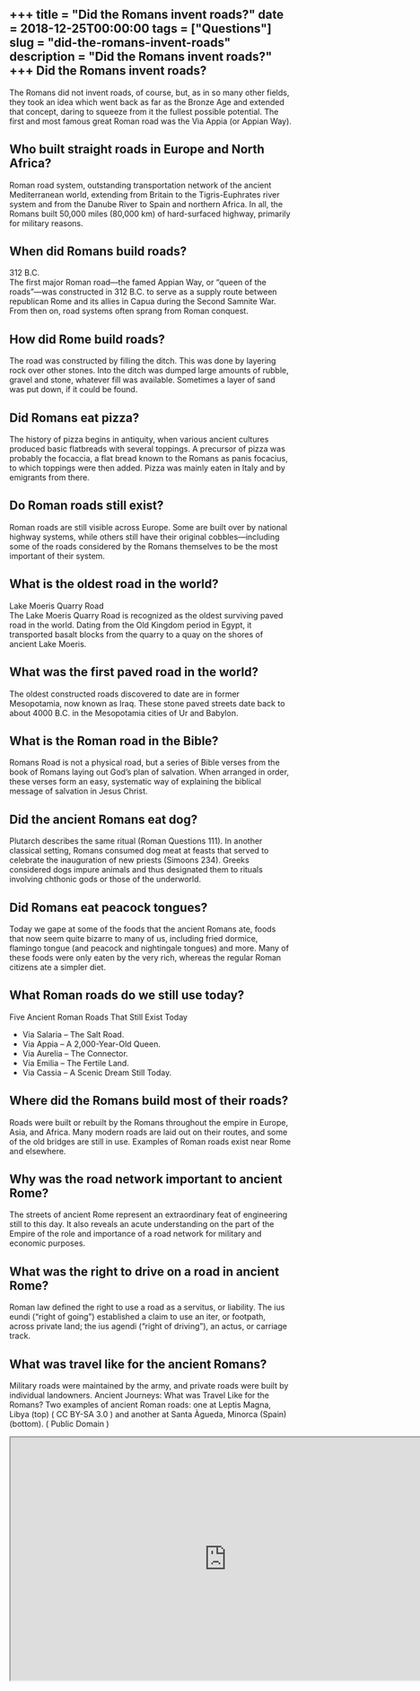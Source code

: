 +++
title = "Did the Romans invent roads?"
date = 2018-12-25T00:00:00
tags = ["Questions"]
slug = "did-the-romans-invent-roads"
description = "Did the Romans invent roads?"
+++
Did the Romans invent roads?
----------------------------

The Romans did not invent roads, of course, but, as in so many other fields, they took an idea which went back as far as the Bronze Age and extended that concept, daring to squeeze from it the fullest possible potential. The first and most famous great Roman road was the Via Appia (or Appian Way).

Who built straight roads in Europe and North Africa?
----------------------------------------------------

Roman road system, outstanding transportation network of the ancient Mediterranean world, extending from Britain to the Tigris-Euphrates river system and from the Danube River to Spain and northern Africa. In all, the Romans built 50,000 miles (80,000 km) of hard-surfaced highway, primarily for military reasons.

When did Romans build roads?
----------------------------

312 B.C.  
The first major Roman road—the famed Appian Way, or “queen of the roads”—was constructed in 312 B.C. to serve as a supply route between republican Rome and its allies in Capua during the Second Samnite War. From then on, road systems often sprang from Roman conquest.

How did Rome build roads?
-------------------------

The road was constructed by filling the ditch. This was done by layering rock over other stones. Into the ditch was dumped large amounts of rubble, gravel and stone, whatever fill was available. Sometimes a layer of sand was put down, if it could be found.

Did Romans eat pizza?
---------------------

The history of pizza begins in antiquity, when various ancient cultures produced basic flatbreads with several toppings. A precursor of pizza was probably the focaccia, a flat bread known to the Romans as panis focacius, to which toppings were then added. Pizza was mainly eaten in Italy and by emigrants from there.

Do Roman roads still exist?
---------------------------

Roman roads are still visible across Europe. Some are built over by national highway systems, while others still have their original cobbles—including some of the roads considered by the Romans themselves to be the most important of their system.

What is the oldest road in the world?
-------------------------------------

Lake Moeris Quarry Road  
The Lake Moeris Quarry Road is recognized as the oldest surviving paved road in the world. Dating from the Old Kingdom period in Egypt, it transported basalt blocks from the quarry to a quay on the shores of ancient Lake Moeris.

What was the first paved road in the world?
-------------------------------------------

The oldest constructed roads discovered to date are in former Mesopotamia, now known as Iraq. These stone paved streets date back to about 4000 B.C. in the Mesopotamia cities of Ur and Babylon.

What is the Roman road in the Bible?
------------------------------------

Romans Road is not a physical road, but a series of Bible verses from the book of Romans laying out God’s plan of salvation. When arranged in order, these verses form an easy, systematic way of explaining the biblical message of salvation in Jesus Christ.

Did the ancient Romans eat dog?
-------------------------------

Plutarch describes the same ritual (Roman Questions 111). In another classical setting, Romans consumed dog meat at feasts that served to celebrate the inauguration of new priests (Simoons 234). Greeks considered dogs impure animals and thus designated them to rituals involving chthonic gods or those of the underworld.

Did Romans eat peacock tongues?
-------------------------------

Today we gape at some of the foods that the ancient Romans ate, foods that now seem quite bizarre to many of us, including fried dormice, flamingo tongue (and peacock and nightingale tongues) and more. Many of these foods were only eaten by the very rich, whereas the regular Roman citizens ate a simpler diet.

What Roman roads do we still use today?
---------------------------------------

Five Ancient Roman Roads That Still Exist Today

- Via Salaria – The Salt Road.
- Via Appia – A 2,000-Year-Old Queen.
- Via Aurelia – The Connector.
- Via Emilia – The Fertile Land.
- Via Cassia – A Scenic Dream Still Today.

Where did the Romans build most of their roads?
-----------------------------------------------

Roads were built or rebuilt by the Romans throughout the empire in Europe, Asia, and Africa. Many modern roads are laid out on their routes, and some of the old bridges are still in use. Examples of Roman roads exist near Rome and elsewhere.

Why was the road network important to ancient Rome?
---------------------------------------------------

The streets of ancient Rome represent an extraordinary feat of engineering still to this day. It also reveals an acute understanding on the part of the Empire of the role and importance of a road network for military and economic purposes.

What was the right to drive on a road in ancient Rome?
------------------------------------------------------

Roman law defined the right to use a road as a servitus, or liability. The ius eundi (“right of going”) established a claim to use an iter, or footpath, across private land; the ius agendi (“right of driving”), an actus, or carriage track.

What was travel like for the ancient Romans?
--------------------------------------------

Military roads were maintained by the army, and private roads were built by individual landowners. Ancient Journeys: What was Travel Like for the Romans? Two examples of ancient Roman roads: one at Leptis Magna, Libya (top) ( CC BY-SA 3.0 ) and another at Santa Àgueda, Minorca (Spain) (bottom). ( Public Domain )

<iframe allow="accelerometer; autoplay; clipboard-write; encrypted-media; gyroscope; picture-in-picture" allowfullscreen="" class="__youtube_prefs__  epyt-is-override  no-lazyload" data-no-lazy="1" data-origheight="433" data-origwidth="770" data-skipgform_ajax_framebjll="" height="433" id="_ytid_83891" loading="lazy" src="https://www.youtube.com/embed/9LPXa1oNB1E?enablejsapi=1&autoplay=0&cc_load_policy=0&cc_lang_pref=&iv_load_policy=1&loop=0&modestbranding=0&rel=1&fs=1&playsinline=0&autohide=2&theme=dark&color=red&controls=1&" title="YouTube player" width="770"></iframe>